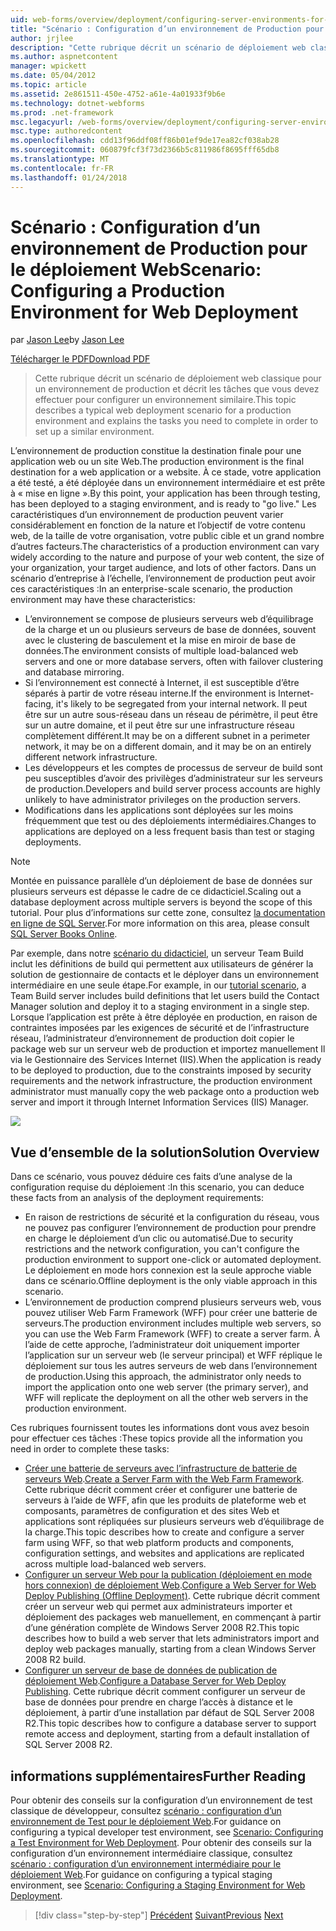 ```yaml
---
uid: web-forms/overview/deployment/configuring-server-environments-for-web-deployment/scenario-configuring-a-production-environment-for-web-deployment
title: "Scénario : Configuration d’un environnement de Production pour le déploiement Web | Documents Microsoft"
author: jrjlee
description: "Cette rubrique décrit un scénario de déploiement web classique pour un environnement de production et décrit les tâches que vous devez effectuer pour configurer un similaire..."
ms.author: aspnetcontent
manager: wpickett
ms.date: 05/04/2012
ms.topic: article
ms.assetid: 2e861511-450e-4752-a61e-4a01933f9b6e
ms.technology: dotnet-webforms
ms.prod: .net-framework
msc.legacyurl: /web-forms/overview/deployment/configuring-server-environments-for-web-deployment/scenario-configuring-a-production-environment-for-web-deployment
msc.type: authoredcontent
ms.openlocfilehash: cdd13f96ddf08ff86b01ef9de17ea82cf038ab28
ms.sourcegitcommit: 060879fcf3f73d2366b5c811986f8695fff65db8
ms.translationtype: MT
ms.contentlocale: fr-FR
ms.lasthandoff: 01/24/2018
---
```

<a name="scenario-configuring-a-production-environment-for-web-deployment"></a><span data-ttu-id="8f622-103">Scénario : Configuration d’un environnement de Production pour le déploiement Web</span><span class="sxs-lookup"><span data-stu-id="8f622-103">Scenario: Configuring a Production Environment for Web Deployment</span></span>
====================
<span data-ttu-id="8f622-104">par [Jason Lee](https://github.com/jrjlee)</span><span class="sxs-lookup"><span data-stu-id="8f622-104">by [Jason Lee](https://github.com/jrjlee)</span></span>

[<span data-ttu-id="8f622-105">Télécharger le PDF</span><span class="sxs-lookup"><span data-stu-id="8f622-105">Download PDF</span></span>](https://msdnshared.blob.core.windows.net/media/MSDNBlogsFS/prod.evol.blogs.msdn.com/CommunityServer.Blogs.Components.WeblogFiles/00/00/00/63/56/8130.DeployingWebAppsInEnterpriseScenarios.pdf)

> <span data-ttu-id="8f622-106">Cette rubrique décrit un scénario de déploiement web classique pour un environnement de production et décrit les tâches que vous devez effectuer pour configurer un environnement similaire.</span><span class="sxs-lookup"><span data-stu-id="8f622-106">This topic describes a typical web deployment scenario for a production environment and explains the tasks you need to complete in order to set up a similar environment.</span></span>


<span data-ttu-id="8f622-107">L’environnement de production constitue la destination finale pour une application web ou un site Web.</span><span class="sxs-lookup"><span data-stu-id="8f622-107">The production environment is the final destination for a web application or a website.</span></span> <span data-ttu-id="8f622-108">À ce stade, votre application a été testé, a été déployée dans un environnement intermédiaire et est prête à « mise en ligne ».</span><span class="sxs-lookup"><span data-stu-id="8f622-108">By this point, your application has been through testing, has been deployed to a staging environment, and is ready to "go live."</span></span> <span data-ttu-id="8f622-109">Les caractéristiques d’un environnement de production peuvent varier considérablement en fonction de la nature et l’objectif de votre contenu web, de la taille de votre organisation, votre public cible et un grand nombre d’autres facteurs.</span><span class="sxs-lookup"><span data-stu-id="8f622-109">The characteristics of a production environment can vary widely according to the nature and purpose of your web content, the size of your organization, your target audience, and lots of other factors.</span></span> <span data-ttu-id="8f622-110">Dans un scénario d’entreprise à l’échelle, l’environnement de production peut avoir ces caractéristiques :</span><span class="sxs-lookup"><span data-stu-id="8f622-110">In an enterprise-scale scenario, the production environment may have these characteristics:</span></span>

- <span data-ttu-id="8f622-111">L’environnement se compose de plusieurs serveurs web d’équilibrage de la charge et un ou plusieurs serveurs de base de données, souvent avec le clustering de basculement et la mise en miroir de base de données.</span><span class="sxs-lookup"><span data-stu-id="8f622-111">The environment consists of multiple load-balanced web servers and one or more database servers, often with failover clustering and database mirroring.</span></span>
- <span data-ttu-id="8f622-112">Si l’environnement est connecté à Internet, il est susceptible d’être séparés à partir de votre réseau interne.</span><span class="sxs-lookup"><span data-stu-id="8f622-112">If the environment is Internet-facing, it's likely to be segregated from your internal network.</span></span> <span data-ttu-id="8f622-113">Il peut être sur un autre sous-réseau dans un réseau de périmètre, il peut être sur un autre domaine, et il peut être sur une infrastructure réseau complètement différent.</span><span class="sxs-lookup"><span data-stu-id="8f622-113">It may be on a different subnet in a perimeter network, it may be on a different domain, and it may be on an entirely different network infrastructure.</span></span>
- <span data-ttu-id="8f622-114">Les développeurs et les comptes de processus de serveur de build sont peu susceptibles d’avoir des privilèges d’administrateur sur les serveurs de production.</span><span class="sxs-lookup"><span data-stu-id="8f622-114">Developers and build server process accounts are highly unlikely to have administrator privileges on the production servers.</span></span>
- <span data-ttu-id="8f622-115">Modifications dans les applications sont déployées sur les moins fréquemment que test ou des déploiements intermédiaires.</span><span class="sxs-lookup"><span data-stu-id="8f622-115">Changes to applications are deployed on a less frequent basis than test or staging deployments.</span></span>

> [!NOTE]
> <span data-ttu-id="8f622-116">Montée en puissance parallèle d’un déploiement de base de données sur plusieurs serveurs est dépasse le cadre de ce didacticiel.</span><span class="sxs-lookup"><span data-stu-id="8f622-116">Scaling out a database deployment across multiple servers is beyond the scope of this tutorial.</span></span> <span data-ttu-id="8f622-117">Pour plus d’informations sur cette zone, consultez [la documentation en ligne de SQL Server](https://technet.microsoft.com/library/ms130214.aspx).</span><span class="sxs-lookup"><span data-stu-id="8f622-117">For more information on this area, please consult [SQL Server Books Online](https://technet.microsoft.com/library/ms130214.aspx).</span></span>


<span data-ttu-id="8f622-118">Par exemple, dans notre [scénario du didacticiel](../deploying-web-applications-in-enterprise-scenarios/enterprise-web-deployment-scenario-overview.md), un serveur Team Build inclut les définitions de build qui permettent aux utilisateurs de générer la solution de gestionnaire de contacts et le déployer dans un environnement intermédiaire en une seule étape.</span><span class="sxs-lookup"><span data-stu-id="8f622-118">For example, in our [tutorial scenario](../deploying-web-applications-in-enterprise-scenarios/enterprise-web-deployment-scenario-overview.md), a Team Build server includes build definitions that let users build the Contact Manager solution and deploy it to a staging environment in a single step.</span></span> <span data-ttu-id="8f622-119">Lorsque l’application est prête à être déployée en production, en raison de contraintes imposées par les exigences de sécurité et de l’infrastructure réseau, l’administrateur d’environnement de production doit copier le package web sur un serveur web de production et importez manuellement Il via le Gestionnaire des Services Internet (IIS).</span><span class="sxs-lookup"><span data-stu-id="8f622-119">When the application is ready to be deployed to production, due to the constraints imposed by security requirements and the network infrastructure, the production environment administrator must manually copy the web package onto a production web server and import it through Internet Information Services (IIS) Manager.</span></span>

![](scenario-configuring-a-production-environment-for-web-deployment/_static/image1.png)

## <a name="solution-overview"></a><span data-ttu-id="8f622-120">Vue d’ensemble de la solution</span><span class="sxs-lookup"><span data-stu-id="8f622-120">Solution Overview</span></span>

<span data-ttu-id="8f622-121">Dans ce scénario, vous pouvez déduire ces faits d’une analyse de la configuration requise du déploiement :</span><span class="sxs-lookup"><span data-stu-id="8f622-121">In this scenario, you can deduce these facts from an analysis of the deployment requirements:</span></span>

- <span data-ttu-id="8f622-122">En raison de restrictions de sécurité et la configuration du réseau, vous ne pouvez pas configurer l’environnement de production pour prendre en charge le déploiement d’un clic ou automatisé.</span><span class="sxs-lookup"><span data-stu-id="8f622-122">Due to security restrictions and the network configuration, you can't configure the production environment to support one-click or automated deployment.</span></span> <span data-ttu-id="8f622-123">Le déploiement en mode hors connexion est la seule approche viable dans ce scénario.</span><span class="sxs-lookup"><span data-stu-id="8f622-123">Offline deployment is the only viable approach in this scenario.</span></span>
- <span data-ttu-id="8f622-124">L’environnement de production comprend plusieurs serveurs web, vous pouvez utiliser Web Farm Framework (WFF) pour créer une batterie de serveurs.</span><span class="sxs-lookup"><span data-stu-id="8f622-124">The production environment includes multiple web servers, so you can use the Web Farm Framework (WFF) to create a server farm.</span></span> <span data-ttu-id="8f622-125">À l’aide de cette approche, l’administrateur doit uniquement importer l’application sur un serveur web (le serveur principal) et WFF réplique le déploiement sur tous les autres serveurs de web dans l’environnement de production.</span><span class="sxs-lookup"><span data-stu-id="8f622-125">Using this approach, the administrator only needs to import the application onto one web server (the primary server), and WFF will replicate the deployment on all the other web servers in the production environment.</span></span>

<span data-ttu-id="8f622-126">Ces rubriques fournissent toutes les informations dont vous avez besoin pour effectuer ces tâches :</span><span class="sxs-lookup"><span data-stu-id="8f622-126">These topics provide all the information you need in order to complete these tasks:</span></span>

- <span data-ttu-id="8f622-127">[Créer une batterie de serveurs avec l’infrastructure de batterie de serveurs Web](configuring-a-database-server-for-web-deploy-publishing.md).</span><span class="sxs-lookup"><span data-stu-id="8f622-127">[Create a Server Farm with the Web Farm Framework](configuring-a-database-server-for-web-deploy-publishing.md).</span></span> <span data-ttu-id="8f622-128">Cette rubrique décrit comment créer et configurer une batterie de serveurs à l’aide de WFF, afin que les produits de plateforme web et composants, paramètres de configuration et des sites Web et applications sont répliquées sur plusieurs serveurs web d’équilibrage de la charge.</span><span class="sxs-lookup"><span data-stu-id="8f622-128">This topic describes how to create and configure a server farm using WFF, so that web platform products and components, configuration settings, and websites and applications are replicated across multiple load-balanced web servers.</span></span>
- <span data-ttu-id="8f622-129">[Configurer un serveur Web pour la publication (déploiement en mode hors connexion) de déploiement Web](configuring-a-web-server-for-web-deploy-publishing-offline-deployment.md).</span><span class="sxs-lookup"><span data-stu-id="8f622-129">[Configure a Web Server for Web Deploy Publishing (Offline Deployment)](configuring-a-web-server-for-web-deploy-publishing-offline-deployment.md).</span></span> <span data-ttu-id="8f622-130">Cette rubrique décrit comment créer un serveur web qui permet aux administrateurs importer et déploiement des packages web manuellement, en commençant à partir d’une génération complète de Windows Server 2008 R2.</span><span class="sxs-lookup"><span data-stu-id="8f622-130">This topic describes how to build a web server that lets administrators import and deploy web packages manually, starting from a clean Windows Server 2008 R2 build.</span></span>
- <span data-ttu-id="8f622-131">[Configurer un serveur de base de données de publication de déploiement Web](configuring-a-database-server-for-web-deploy-publishing.md).</span><span class="sxs-lookup"><span data-stu-id="8f622-131">[Configure a Database Server for Web Deploy Publishing](configuring-a-database-server-for-web-deploy-publishing.md).</span></span> <span data-ttu-id="8f622-132">Cette rubrique décrit comment configurer un serveur de base de données pour prendre en charge l’accès à distance et le déploiement, à partir d’une installation par défaut de SQL Server 2008 R2.</span><span class="sxs-lookup"><span data-stu-id="8f622-132">This topic describes how to configure a database server to support remote access and deployment, starting from a default installation of SQL Server 2008 R2.</span></span>

## <a name="further-reading"></a><span data-ttu-id="8f622-133">informations supplémentaires</span><span class="sxs-lookup"><span data-stu-id="8f622-133">Further Reading</span></span>

<span data-ttu-id="8f622-134">Pour obtenir des conseils sur la configuration d’un environnement de test classique de développeur, consultez [scénario : configuration d’un environnement de Test pour le déploiement Web](scenario-configuring-a-test-environment-for-web-deployment.md).</span><span class="sxs-lookup"><span data-stu-id="8f622-134">For guidance on configuring a typical developer test environment, see [Scenario: Configuring a Test Environment for Web Deployment](scenario-configuring-a-test-environment-for-web-deployment.md).</span></span> <span data-ttu-id="8f622-135">Pour obtenir des conseils sur la configuration d’un environnement intermédiaire classique, consultez [scénario : configuration d’un environnement intermédiaire pour le déploiement Web](scenario-configuring-a-staging-environment-for-web-deployment.md).</span><span class="sxs-lookup"><span data-stu-id="8f622-135">For guidance on configuring a typical staging environment, see [Scenario: Configuring a Staging Environment for Web Deployment](scenario-configuring-a-staging-environment-for-web-deployment.md).</span></span>

>[!div class="step-by-step"]
<span data-ttu-id="8f622-136">[Précédent](scenario-configuring-a-staging-environment-for-web-deployment.md)
[Suivant](configuring-a-web-server-for-web-deploy-publishing-remote-agent.md)</span><span class="sxs-lookup"><span data-stu-id="8f622-136">[Previous](scenario-configuring-a-staging-environment-for-web-deployment.md)
[Next](configuring-a-web-server-for-web-deploy-publishing-remote-agent.md)</span></span>
